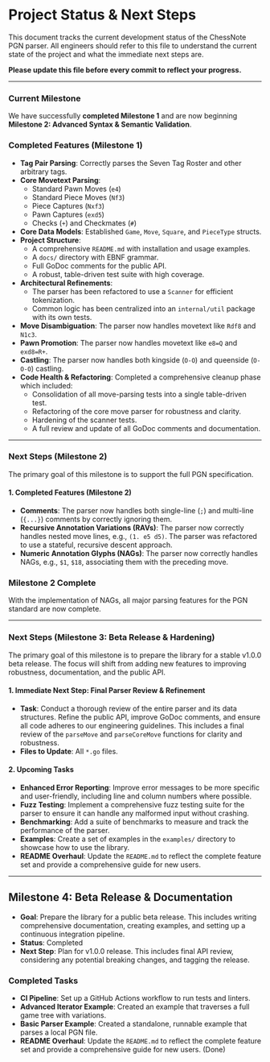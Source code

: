 # Project Status & Next Steps

This document tracks the current development status of the ChessNote PGN parser. All engineers should refer to this file to understand the current state of the project and what the immediate next steps are.

**Please update this file before every commit to reflect your progress.**

---

### Current Milestone

We have successfully **completed Milestone 1** and are now beginning **Milestone 2: Advanced Syntax & Semantic Validation**.

### Completed Features (Milestone 1)

- **Tag Pair Parsing**: Correctly parses the Seven Tag Roster and other arbitrary tags.
- **Core Movetext Parsing**:
  - Standard Pawn Moves (`e4`)
  - Standard Piece Moves (`Nf3`)
  - Piece Captures (`Nxf3`)
  - Pawn Captures (`exd5`)
  - Checks (`+`) and Checkmates (`#`)
- **Core Data Models**: Established `Game`, `Move`, `Square`, and `PieceType` structs.
- **Project Structure**:
  - A comprehensive `README.md` with installation and usage examples.
  - A `docs/` directory with EBNF grammar.
  - Full GoDoc comments for the public API.
  - A robust, table-driven test suite with high coverage.
- **Architectural Refinements**:
  - The parser has been refactored to use a `Scanner` for efficient tokenization.
  - Common logic has been centralized into an `internal/util` package with its own tests.
- **Move Disambiguation**: The parser now handles movetext like `Rdf8` and `N1c3`.
- **Pawn Promotion**: The parser now handles movetext like `e8=Q` and `exd8=R+`.
- **Castling**: The parser now handles both kingside (`O-O`) and queenside (`O-O-O`) castling.
- **Code Health & Refactoring**: Completed a comprehensive cleanup phase which included:
  - Consolidation of all move-parsing tests into a single table-driven test.
  - Refactoring of the core move parser for robustness and clarity.
  - Hardening of the scanner tests.
  - A full review and update of all GoDoc comments and documentation.

---

### Next Steps (Milestone 2)

The primary goal of this milestone is to support the full PGN specification.

#### 1. Completed Features (Milestone 2)

- **Comments**: The parser now handles both single-line (`;`) and multi-line (`{...}`) comments by correctly ignoring them.
- **Recursive Annotation Variations (RAVs)**: The parser now correctly handles nested move lines, e.g., `(1. e5 d5)`. The parser was refactored to use a stateful, recursive descent approach.
- **Numeric Annotation Glyphs (NAGs)**: The parser now correctly handles NAGs, e.g., `$1`, `$18`, associating them with the preceding move.

### Milestone 2 Complete

With the implementation of NAGs, all major parsing features for the PGN standard are now complete.

---

### Next Steps (Milestone 3: Beta Release & Hardening)

The primary goal of this milestone is to prepare the library for a stable v1.0.0 beta release. The focus will shift from adding new features to improving robustness, documentation, and the public API.

#### 1. Immediate Next Step: Final Parser Review & Refinement

- **Task**: Conduct a thorough review of the entire parser and its data structures. Refine the public API, improve GoDoc comments, and ensure all code adheres to our engineering guidelines. This includes a final review of the `parseMove` and `parseCoreMove` functions for clarity and robustness.
- **Files to Update**: All `*.go` files.

#### 2. Upcoming Tasks

- **Enhanced Error Reporting**: Improve error messages to be more specific and user-friendly, including line and column numbers where possible.
- **Fuzz Testing**: Implement a comprehensive fuzz testing suite for the parser to ensure it can handle any malformed input without crashing.
- **Benchmarking**: Add a suite of benchmarks to measure and track the performance of the parser.
- **Examples**: Create a set of examples in the `examples/` directory to showcase how to use the library.
- **README Overhaul**: Update the `README.md` to reflect the complete feature set and provide a comprehensive guide for new users.

---

## Milestone 4: Beta Release & Documentation

- **Goal**: Prepare the library for a public beta release. This includes writing comprehensive documentation, creating examples, and setting up a continuous integration pipeline.
- **Status**: Completed
- **Next Step**: Plan for v1.0.0 release. This includes final API review, considering any potential breaking changes, and tagging the release.

### Completed Tasks
- **CI Pipeline**: Set up a GitHub Actions workflow to run tests and linters.
- **Advanced Iterator Example**: Created an example that traverses a full game tree with variations.
- **Basic Parser Example**: Created a standalone, runnable example that parses a local PGN file.
- **README Overhaul**: Update the `README.md` to reflect the complete feature set and provide a comprehensive guide for new users. (Done)
